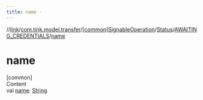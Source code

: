 ```yaml
---
title: name -
---
```

//[link](../../../../index.md)/[com.tink.model.transfer](../../../index.md)/[[common]SignableOperation](../../index.md)/[Status](../index.md)/[AWAITING_CREDENTIALS](index.md)/[name](name.md)



# name  
[common]  
Content  
val [name](name.md): [String](https://kotlinlang.org/api/latest/jvm/stdlib/kotlin/-string/index.html)  



